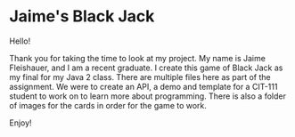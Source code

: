 # Jaime's Black Jack
Hello!

Thank you for taking the time to look at my project. My name is Jaime Fleishauer, and I am a recent graduate. 
I create this game of Black Jack as my final for my Java 2 class. 
There are multiple files here as part of the assignment. We were to create an API, a demo and template for a CIT-111 student to work on to learn more about programming.
There is also a folder of images for the cards in order for the game to work.

Enjoy!
